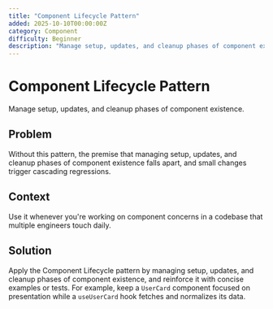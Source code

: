 ```yaml
---
title: "Component Lifecycle Pattern"
added: 2025-10-10T00:00:00Z
category: Component
difficulty: Beginner
description: "Manage setup, updates, and cleanup phases of component existence."
---
```

# Component Lifecycle Pattern

Manage setup, updates, and cleanup phases of component existence.

## Problem

Without this pattern, the premise that managing setup, updates, and cleanup phases of component existence falls apart, and small changes trigger cascading regressions.

## Context

Use it whenever you're working on component concerns in a codebase that multiple engineers touch daily.

## Solution

Apply the Component Lifecycle pattern by managing setup, updates, and cleanup phases of component existence, and reinforce it with concise examples or tests. For example, keep a `UserCard` component focused on presentation while a `useUserCard` hook fetches and normalizes its data.
